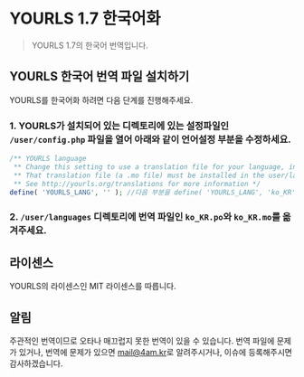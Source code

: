 # YOURLS 1.7 한국어화
> YOURLS 1.7의 한국어 번역입니다.

## YOURLS 한국어 번역 파일 설치하기

YOURLS를 한국어화 하려면 다음 단계를 진행해주세요.

### 1. YOURLS가 설치되어 있는 디렉토리에 있는 설정파일인 `/user/config.php` 파일을 열어 아래와 같이 언어설정 부분을 수정하세요.
```php
/** YOURLS language
 ** Change this setting to use a translation file for your language, instead of the default English.
 ** That translation file (a .mo file) must be installed in the user/language directory.
 ** See http://yourls.org/translations for more information */
define( 'YOURLS_LANG', '' ); //다음 부분을 define( 'YOURLS_LANG', 'ko_KR' );로 변경해 주세요
```

### 2. `/user/languages` 디렉토리에 번역 파일인 `ko_KR.po`와 `ko_KR.mo`를 옮겨주세요.

## 라이센스

YOURLS의 라이센스인 MIT 라이센스를 따릅니다.

## 알림

주관적인 번역이므로 오타나 매끄럽지 못한 번역이 있을 수 있습니다. 번역 파일에 문제가 있거나, 번역에 문제가 있으면 [mail@4am.kr](mailto:mail@4am.kr)로 알려주시거나, 이슈에 등록해주시면 감사하겠습니다.
